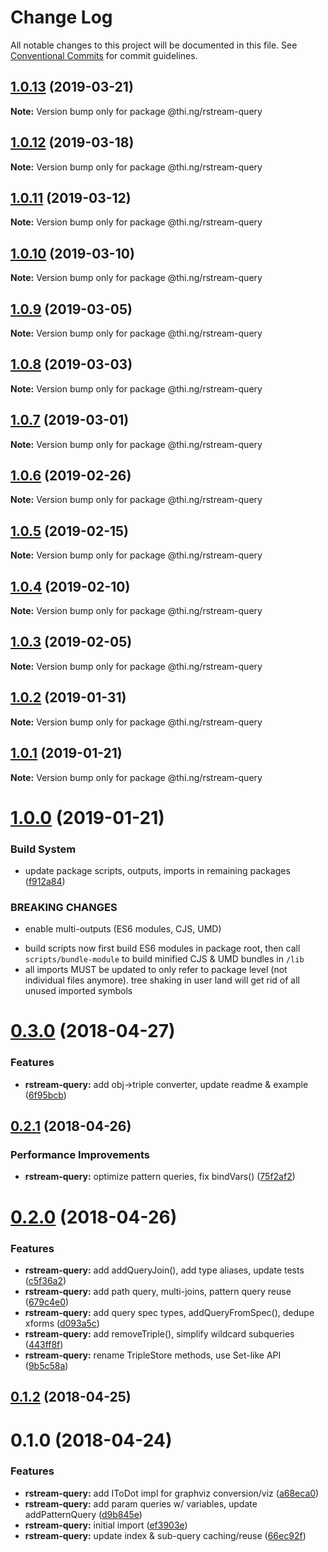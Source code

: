# Change Log

All notable changes to this project will be documented in this file.
See [Conventional Commits](https://conventionalcommits.org) for commit guidelines.

## [1.0.13](https://github.com/thi-ng/umbrella/compare/@thi.ng/rstream-query@1.0.12...@thi.ng/rstream-query@1.0.13) (2019-03-21)

**Note:** Version bump only for package @thi.ng/rstream-query





## [1.0.12](https://github.com/thi-ng/umbrella/compare/@thi.ng/rstream-query@1.0.11...@thi.ng/rstream-query@1.0.12) (2019-03-18)

**Note:** Version bump only for package @thi.ng/rstream-query





## [1.0.11](https://github.com/thi-ng/umbrella/compare/@thi.ng/rstream-query@1.0.10...@thi.ng/rstream-query@1.0.11) (2019-03-12)

**Note:** Version bump only for package @thi.ng/rstream-query





## [1.0.10](https://github.com/thi-ng/umbrella/compare/@thi.ng/rstream-query@1.0.9...@thi.ng/rstream-query@1.0.10) (2019-03-10)

**Note:** Version bump only for package @thi.ng/rstream-query





## [1.0.9](https://github.com/thi-ng/umbrella/compare/@thi.ng/rstream-query@1.0.8...@thi.ng/rstream-query@1.0.9) (2019-03-05)

**Note:** Version bump only for package @thi.ng/rstream-query





## [1.0.8](https://github.com/thi-ng/umbrella/compare/@thi.ng/rstream-query@1.0.7...@thi.ng/rstream-query@1.0.8) (2019-03-03)

**Note:** Version bump only for package @thi.ng/rstream-query





## [1.0.7](https://github.com/thi-ng/umbrella/compare/@thi.ng/rstream-query@1.0.6...@thi.ng/rstream-query@1.0.7) (2019-03-01)

**Note:** Version bump only for package @thi.ng/rstream-query





## [1.0.6](https://github.com/thi-ng/umbrella/compare/@thi.ng/rstream-query@1.0.5...@thi.ng/rstream-query@1.0.6) (2019-02-26)

**Note:** Version bump only for package @thi.ng/rstream-query





## [1.0.5](https://github.com/thi-ng/umbrella/compare/@thi.ng/rstream-query@1.0.4...@thi.ng/rstream-query@1.0.5) (2019-02-15)

**Note:** Version bump only for package @thi.ng/rstream-query





## [1.0.4](https://github.com/thi-ng/umbrella/compare/@thi.ng/rstream-query@1.0.3...@thi.ng/rstream-query@1.0.4) (2019-02-10)

**Note:** Version bump only for package @thi.ng/rstream-query





## [1.0.3](https://github.com/thi-ng/umbrella/compare/@thi.ng/rstream-query@1.0.2...@thi.ng/rstream-query@1.0.3) (2019-02-05)

**Note:** Version bump only for package @thi.ng/rstream-query





## [1.0.2](https://github.com/thi-ng/umbrella/compare/@thi.ng/rstream-query@1.0.1...@thi.ng/rstream-query@1.0.2) (2019-01-31)

**Note:** Version bump only for package @thi.ng/rstream-query





## [1.0.1](https://github.com/thi-ng/umbrella/compare/@thi.ng/rstream-query@1.0.0...@thi.ng/rstream-query@1.0.1) (2019-01-21)

**Note:** Version bump only for package @thi.ng/rstream-query





# [1.0.0](https://github.com/thi-ng/umbrella/compare/@thi.ng/rstream-query@0.3.63...@thi.ng/rstream-query@1.0.0) (2019-01-21)


### Build System

* update package scripts, outputs, imports in remaining packages ([f912a84](https://github.com/thi-ng/umbrella/commit/f912a84))


### BREAKING CHANGES

* enable multi-outputs (ES6 modules, CJS, UMD)

- build scripts now first build ES6 modules in package root, then call
  `scripts/bundle-module` to build minified CJS & UMD bundles in `/lib`
- all imports MUST be updated to only refer to package level
  (not individual files anymore). tree shaking in user land will get rid of
  all unused imported symbols


<a name="0.3.0"></a>
# [0.3.0](https://github.com/thi-ng/umbrella/compare/@thi.ng/rstream-query@0.2.2...@thi.ng/rstream-query@0.3.0) (2018-04-27)


### Features

* **rstream-query:** add obj->triple converter, update readme & example ([6f95bcb](https://github.com/thi-ng/umbrella/commit/6f95bcb))


<a name="0.2.1"></a>
## [0.2.1](https://github.com/thi-ng/umbrella/compare/@thi.ng/rstream-query@0.2.0...@thi.ng/rstream-query@0.2.1) (2018-04-26)


### Performance Improvements

* **rstream-query:** optimize pattern queries, fix bindVars() ([75f2af2](https://github.com/thi-ng/umbrella/commit/75f2af2))


<a name="0.2.0"></a>
# [0.2.0](https://github.com/thi-ng/umbrella/compare/@thi.ng/rstream-query@0.1.2...@thi.ng/rstream-query@0.2.0) (2018-04-26)


### Features

* **rstream-query:** add addQueryJoin(), add type aliases, update tests ([c5f36a2](https://github.com/thi-ng/umbrella/commit/c5f36a2))
* **rstream-query:** add path query, multi-joins, pattern query reuse ([679c4e0](https://github.com/thi-ng/umbrella/commit/679c4e0))
* **rstream-query:** add query spec types, addQueryFromSpec(), dedupe xforms ([d093a5c](https://github.com/thi-ng/umbrella/commit/d093a5c))
* **rstream-query:** add removeTriple(), simplify wildcard subqueries ([443ff8f](https://github.com/thi-ng/umbrella/commit/443ff8f))
* **rstream-query:** rename TripleStore methods, use Set-like API ([9b5c58a](https://github.com/thi-ng/umbrella/commit/9b5c58a))


<a name="0.1.2"></a>
## [0.1.2](https://github.com/thi-ng/umbrella/compare/@thi.ng/rstream-query@0.1.1...@thi.ng/rstream-query@0.1.2) (2018-04-25)


<a name="0.1.0"></a>
# 0.1.0 (2018-04-24)


### Features

* **rstream-query:** add IToDot impl for graphviz conversion/viz ([a68eca0](https://github.com/thi-ng/umbrella/commit/a68eca0))
* **rstream-query:** add param queries w/ variables, update addPatternQuery ([d9b845e](https://github.com/thi-ng/umbrella/commit/d9b845e))
* **rstream-query:** initial import ([ef3903e](https://github.com/thi-ng/umbrella/commit/ef3903e))
* **rstream-query:** update index & sub-query caching/reuse ([66ec92f](https://github.com/thi-ng/umbrella/commit/66ec92f))
